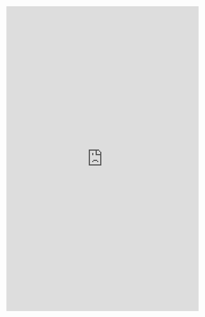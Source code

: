 <iframe class="repl" width="100%" height="800px" frameborder="0" src="https://repl.it/@azablan/scope3?lite=true"></iframe>
